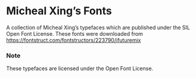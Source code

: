 # Micheal Xing’s Fonts
A collection of Micheal Xing’s typefaces which are published under the SIL Open Font License. These fonts were downloaded from https://fontstruct.com/fontstructors/223790/ifuturemix

### Note
These typefaces are licensed under the Open Font License.
